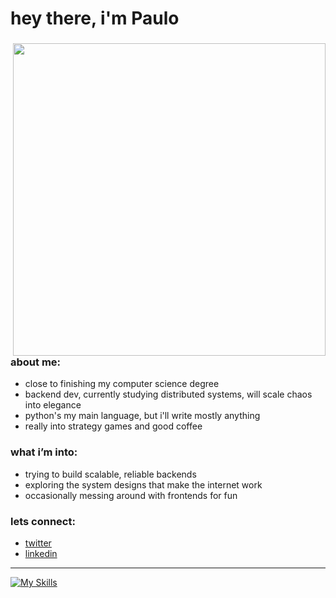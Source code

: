 # hey there, i'm Paulo

<div>
  <img align="right" src="https://github.com/user-attachments/assets/89fbee65-3759-485d-9b8e-49311a743b96" width=500/>
 <h3> about me: </h3>
 <ul>
   <li> close to finishing my computer science degree
   <li> backend dev, currently studying distributed systems, will scale chaos into elegance
   <li> python's my main language, but i'll write mostly anything
   <li> really into strategy games and good coffee
 </ul>

  <h3> what i’m into: </h3>
 <ul>
   <li>trying to build scalable, reliable backends</li>
   <li>exploring the system designs that make the internet work</li>
   <li>occasionally messing around with frontends for fun</li>
 </ul>

   <h3> lets connect: </h3>
 <ul>
  <li><a href="https://twitter.com/klp_paulo">twitter</a>
  <li><a href="https://www.linkedin.com/in/paulo-ricardo-sv1/">linkedin</a>
 </ul>

<hr>
</div>

[![My Skills](https://skillicons.dev/icons?i=py,java,cs,postgres,mongodb,docker)](https://skillicons.dev)



